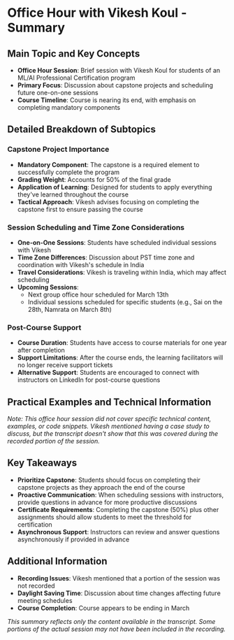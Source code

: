 # Office Hour with Vikesh Koul - Summary

## Main Topic and Key Concepts
- **Office Hour Session**: Brief session with Vikesh Koul for students of an ML/AI Professional Certification program
- **Primary Focus**: Discussion about capstone projects and scheduling future one-on-one sessions
- **Course Timeline**: Course is nearing its end, with emphasis on completing mandatory components

## Detailed Breakdown of Subtopics

### Capstone Project Importance
- **Mandatory Component**: The capstone is a required element to successfully complete the program
- **Grading Weight**: Accounts for 50% of the final grade
- **Application of Learning**: Designed for students to apply everything they've learned throughout the course
- **Tactical Approach**: Vikesh advises focusing on completing the capstone first to ensure passing the course

### Session Scheduling and Time Zone Considerations
- **One-on-One Sessions**: Students have scheduled individual sessions with Vikesh
- **Time Zone Differences**: Discussion about PST time zone and coordination with Vikesh's schedule in India
- **Travel Considerations**: Vikesh is traveling within India, which may affect scheduling
- **Upcoming Sessions**:
  - Next group office hour scheduled for March 13th
  - Individual sessions scheduled for specific students (e.g., Sai on the 28th, Namrata on March 8th)

### Post-Course Support
- **Course Duration**: Students have access to course materials for one year after completion
- **Support Limitations**: After the course ends, the learning facilitators will no longer receive support tickets
- **Alternative Support**: Students are encouraged to connect with instructors on LinkedIn for post-course questions

## Practical Examples and Technical Information
*Note: This office hour session did not cover specific technical content, examples, or code snippets. Vikesh mentioned having a case study to discuss, but the transcript doesn't show that this was covered during the recorded portion of the session.*

## Key Takeaways
- **Prioritize Capstone**: Students should focus on completing their capstone projects as they approach the end of the course
- **Proactive Communication**: When scheduling sessions with instructors, provide questions in advance for more productive discussions
- **Certificate Requirements**: Completing the capstone (50%) plus other assignments should allow students to meet the threshold for certification
- **Asynchronous Support**: Instructors can review and answer questions asynchronously if provided in advance

## Additional Information
- **Recording Issues**: Vikesh mentioned that a portion of the session was not recorded
- **Daylight Saving Time**: Discussion about time changes affecting future meeting schedules
- **Course Completion**: Course appears to be ending in March

*This summary reflects only the content available in the transcript. Some portions of the actual session may not have been included in the recording.*